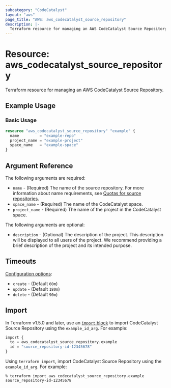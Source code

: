 ```yaml
---
subcategory: "CodeCatalyst"
layout: "aws"
page_title: "AWS: aws_codecatalyst_source_repository"
description: |-
  Terraform resource for managing an AWS CodeCatalyst Source Repository.
---
```


# Resource: aws_codecatalyst_source_repository

Terraform resource for managing an AWS CodeCatalyst Source Repository.

## Example Usage

### Basic Usage

```terraform
resource "aws_codecatalyst_source_repository" "example" {
  name         = "example-repo"
  project_name = "example-project"
  space_name   = "example-space"
}
```

## Argument Reference

The following arguments are required:

* `name` - (Required) The name of the source repository. For more information about name requirements, see [Quotas for source repositories](https://docs.aws.amazon.com/codecatalyst/latest/userguide/source-quotas.html).
* `space_name` - (Required) The name of the CodeCatalyst space.
* `project_name` - (Required) The name of the project in the CodeCatalyst space.

The following arguments are optional:

* `description` - (Optional) The description of the project. This description will be displayed to all users of the project. We recommend providing a brief description of the project and its intended purpose.

## Timeouts

[Configuration options](https://developer.hashicorp.com/terraform/language/resources/syntax#operation-timeouts):

* `create` - (Default `60m`)
* `update` - (Default `180m`)
* `delete` - (Default `90m`)

## Import

In Terraform v1.5.0 and later, use an [`import` block](https://developer.hashicorp.com/terraform/language/import) to import CodeCatalyst Source Repository using the `example_id_arg`. For example:

```terraform
import {
  to = aws_codecatalyst_source_repository.example
  id = "source_repository-id-12345678"
}
```

Using `terraform import`, import CodeCatalyst Source Repository using the `example_id_arg`. For example:

```console
% terraform import aws_codecatalyst_source_repository.example source_repository-id-12345678
```
